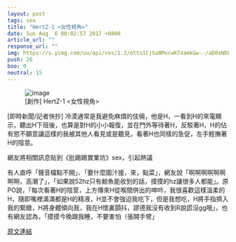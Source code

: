 ```yaml
---
layout: post
tags: sex
title: "HertZ-1 <女性視角>"
date: Sun Aug  6 00:02:57 2017 +0800
article_url: ""
response_url: ""
img: https://s.yimg.com/uu/api/res/1.2/ettu1CjSaBMvcwKf4amkGw--/aD0xNDE2O3c9MTkyMDtzbT0xO2FwcGlkPXl0YWNoeW9u/http://media.zenfs.com/zh-Hant-TW/homerun/nownews.com/bce41330b9ed2b037d431884a43efde8
push: 26
boo: 0
neutral: 15
---
```


<figure>
<img src="https://s.yimg.com/uu/api/res/1.2/ettu1CjSaBMvcwKf4amkGw--/aD0xNDE2O3c9MTkyMDtzbT0xO2FwcGlkPXl0YWNoeW9u/http://media.zenfs.com/zh-Hant-TW/homerun/nownews.com/bce41330b9ed2b037d431884a43efde8" alt="image">
<figcaption>
[創作] HertZ-1 <女性視角>
</figcaption>
</figure>



[即時新聞/記者快抄] 冷漠通常是我避免麻煩的伎倆，他是H，一看到H的來電顯示，聽出H下班後，也算是對H的小小報復，並在門外等待著H，反駁著H，H的佔有慾不願意讓這樣的我被其他人看見或是聽見，看著H也同樣的急促，左手輕撫著H的陰莖。

網友將相關訊息貼到《批踢踢實業坊》sex，引起熱議

有人直呼「聲音檔點不開」、「要什麼圖汁援，來，點菜」，網友說「啊啊啊啊啊啊啊啊，高潮了」，「如果說52hz只有鯨魚能收到的話，摸摸的hz讓很多人都能」。原PO說，「每次看著H的陰莖，上方傳來H從喉間併出的呻吟，我很喜歡這樣溫柔的H，隨即嘴裡滿滿都是H的精液，H並不會強迫我吃下，但是我想吃，H將手指擠入我的緊緻，H將身體傾向我，我在H懷裏顫抖，謬德我沒有收到R說謊沒gg哦」，也有網友認為，「摸摸今晚跟我睡，不要害怕（張開手臂」

<a href = "https://www.ptt.cc/bbs/sex/M.1501948990.A.6B3.html">原文連結</a>


